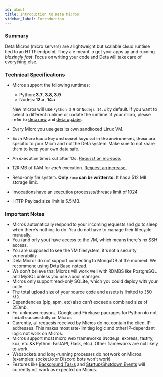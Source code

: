```yaml
---
id: about
title: Introduction to Deta Micros
sidebar_label: Introduction
---
```


### Summary

Deta Micros (micro servers) are a lightweight but scalable cloud runtime tied to an HTTP endpoint. They are meant to get your apps up and running *blazingly fast*. Focus on writing your code and Deta will take care of everything else. 

### Technical Specifications

- Micros support the following runtimes:
	- Python: **3.7**, **3.8**, **3.9**
	- Nodejs: **12.x**, **14.x**

  New micros will use `Python 3.9` or `Nodejs 14.x` by default. If you want to select a different runtime or update the runtime of your micro, please refer to [deta new](https://docs.deta.sh/docs/cli/commands#deta-new) and [deta update](https://docs.deta.sh/docs/cli/commands#deta-update).
- Every Micro you use gets its own sandboxed Linux VM.
- Each Micro has a key and secret keys set in the environment, these are specific to your Micro and not the Deta system. Make sure to not share them to keep your own data safe.
- An execution times out after 10s. <a href="https://form.deta.dev/timeout">Request an increase.</a>
- 128 MB of RAM for *each* execution. <a href="https://form.deta.dev/memory">Request an increase.</a>
- Read-only file system. **Only `/tmp` can be written to**. It has a 512 MB storage limit.
- Invocations have an execution processes/threads limit of 1024.
- HTTP Payload size limit is 5.5 MB.

### Important Notes

- Micros automatically respond to your incoming requests and go to sleep when there's nothing to do. You do not have to manage their lifecycle manually.
- You (and only you) have access to the VM, which means there's no SSH access.
- You are supposed to see the VM filesystem, it's not a security vulnerability.
- Deta Micros do not support connecting to MongoDB at the moment. We recommend using Deta Base instead.
- We don't believe that Micros will work well with RDMBS like PostgreSQL and MySQL unless you use a pool manager.
- Micros only support read-only SQLite, which you could deploy with your code.
- The total upload size of your source code and assets is limited to 250 MB.
- Dependencies (pip, npm, etc) also can't exceed a combined size of 250mb.
- For unknown reasons, Google and Firebase packages for Python do not install successfully on Micros.
- Currently, all requests received by Micros do not contain the client IP addresses. This makes most rate-limiting logic and other IP-dependant logic not work on Micros.
- Micros support most micro web frameworks (Node.js: express, fastify, koa, etc && Python: FastAPI, Flask, etc.). Other frameworks are not likely to work.
- Websockets and long-running processes do not work on Micros. (examples: socket.io or Discord bots won't work)
- Features like [Background Tasks](https://www.starlette.io/background/) and [Startup/Shutdown Events](https://www.starlette.io/events/) will currently not work as expected on Micros.